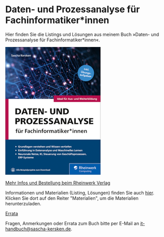 # Daten- und Prozessanalyse für Fachinformatiker*innen
Hier finden Sie die Listings und Lösungen aus meinem Buch »Daten- und Prozessanalyse für Fachinformatiker*innen«.

![Cover von "Daten- und Prozessanalyse für Fachinformatiker*innen" von Sascha Kersken (2021)](daten-prozessanalyse-cover.png)

[Mehr Infos und Bestellung beim Rheinwerk Verlag](https://www.rheinwerk-verlag.de/daten-und-prozessanalyse-fuer-fachinformatiker/)

Informationen und Materialien (Listing, Lösungen) finden Sie auch [hier](https://www.rheinwerk-verlag.de/daten-und-prozessanalyse-fuer-fachinformatiker/). Klicken Sie dort auf den Reiter "Materialien", um die Materialien herunterzuladen.

[Errata](errata.md)

Fragen, Anmerkungen oder Errata zum Buch bitte per E-Mail an [it-handbuch@sascha-kersken.de](mailto:it-handbuch@sascha-kersken.de).

